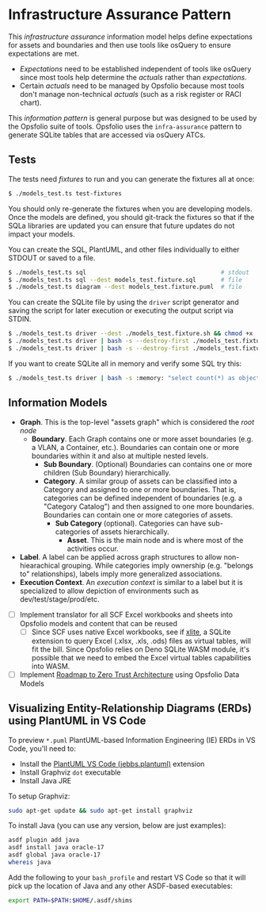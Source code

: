 # Infrastructure Assurance Pattern

This _infrastructure assurance_ information model helps define expectations for
assets and boundaries and then use tools like osQuery to ensure expectations are
met.

- _Expectations_ need to be established independent of tools like osQuery since
  most tools help determine the _actuals_ rather than _expectations_.
- Certain _actuals_ need to be managed by Opsfolio because most tools don't
  manage non-technical _actuals_ (such as a risk register or RACI chart).

This _information pattern_ is general purpose but was designed to be used by the
Opsfolio suite of tools. Opsfolio uses the `infra-assurance` pattern to generate
SQLite tables that are accessed via osQuery ATCs.

## Tests

The tests need _fixtures_ to run and you can generate the fixtures all at once:

```bash
$ ./models_test.ts test-fixtures
```

You should only re-generate the fixtures when you are developing models. Once
the models are defined, you should git-track the fixtures so that if the SQLa
libraries are updated you can ensure that future updates do not impact your
models.

You can create the SQL, PlantUML, and other files individually to either STDOUT
or saved to a file.

```bash
$ ./models_test.ts sql                                      # stdout
$ ./models_test.ts sql --dest models_test.fixture.sql       # file
$ ./models_test.ts diagram --dest models_test.fixture.puml  # file
```

You can create the SQLite file by using the `driver` script generator and saving
the script for later execution or executing the output script via STDIN.

```bash
$ ./models_test.ts driver --dest ./models_test.fixture.sh && chmod +x ./models_test.fixture.sh
$ ./models_test.ts driver | bash -s --destroy-first ./models_test.fixture.db
$ ./models_test.ts driver | bash -s --destroy-first ./models_test.fixture.db -json "select count(*) as objects_count from sqlite_master"
```

If you want to create SQLite all in memory and verify some SQL try this:

```bash
$ ./models_test.ts driver | bash -s :memory: "select count(*) as objects_count from sqlite_master"
```

## Information Models

- **Graph**. This is the top-level "assets graph" which is considered the _root
  node_
  - **Boundary**. Each Graph contains one or more asset boundaries (e.g. a VLAN,
    a Container, etc.). Boundaries can contain one or more boundaries within it
    and also at multiple nested levels.
    - **Sub Boundary**. (Optional) Boundaries can contains one or more children
      (Sub Boundary) hierarchically.
    - **Category**. A similar group of assets can be classified into a Category
      and assigned to one or more boundaries. That is, categories can be defined
      independent of boundaries (e.g. a "Category Catalog") and then assigned to
      one more boundaries. Boundaries can contain one or more categories of
      assets.
      - **Sub Category** (optional). Categories can have sub-categories of
        assets hierarchically.
        - **Asset**. This is the main node and is where most of the activities
          occur.
- **Label**. A label can be applied across graph structures to allow
  non-hiearachical grouping. While categories imply ownership (e.g. "belongs to"
  relationships), labels imply more generalized associations.
- **Execution Context**. An _execution context_ is similar to a label but it is
  specialized to allow depiction of environments such as
  dev/test/stage/prod/etc.

- [ ] Implement translator for all SCF Excel workbooks and sheets into Opsfolio
      models and content that can be reused
  - [ ] Since SCF uses native Excel workbooks, see if
        [xlite](https://github.com/x2bool/xlite), a SQLite extension to query
        Excel (.xlsx, .xls, .ods) files as virtual tables, will fit the bill.
        Since Opsfolio relies on Deno SQLite WASM module, it's possible that we
        need to embed the Excel virtual tables capabilities into WASM.
- [ ] Implement
      [Roadmap to Zero Trust Architecture](https://zerotrustroadmap.org/) using
      Opsfolio Data Models

## Visualizing Entity-Relationship Diagrams (ERDs) using PlantUML in VS Code

To preview `*.puml` PlantUML-based Information Engineering (IE) ERDs in VS Code,
you'll need to:

- Install the
  [PlantUML VS Code (jebbs.plantuml)](https://marketplace.visualstudio.com/items?itemName=jebbs.plantuml)
  extension
- Install Graphviz `dot` executable
- Install Java JRE

To setup Graphviz:

```bash
sudo apt-get update && sudo apt-get install graphviz
```

To install Java (you can use any version, below are just examples):

```bash
asdf plugin add java
asdf install java oracle-17
asdf global java oracle-17
whereis java
```

Add the following to your `bash_profile` and restart VS Code so that it will
pick up the location of Java and any other ASDF-based executables:

```bash
export PATH=$PATH:$HOME/.asdf/shims
```
